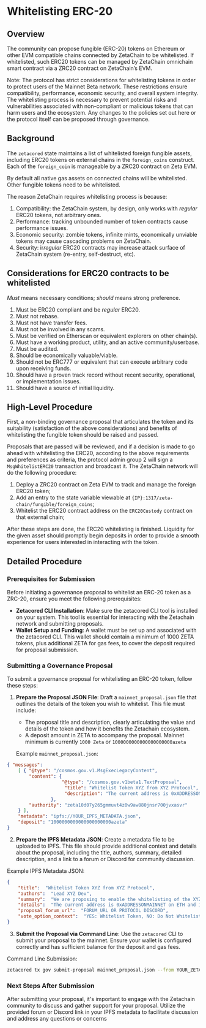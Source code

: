 
# Whitelisting ERC-20

## Overview

The community can propose fungible (ERC-20) tokens on Ethereum or other EVM
compatible chains connected by ZetaChain to be whitelisted. If whitelisted, such
ERC20 tokens can be managed by ZetaChain omnichain smart contract via a ZRC20
contract on ZetaChain’s EVM.

Note: The protocol has strict considerations for whitelisting tokens in order to
protect users of the Mainnet Beta network. These restrictions ensure
compatibility, performance, economic security, and overall system integrity. The
whitelisting process is necessary to prevent potential risks and vulnerabilities
associated with non-compliant or malicious tokens that can harm users and the
ecosystem. Any changes to the policies set out here or the protocol itself can
be proposed through governance.

## Background

The `zetacored` state maintains a list of whitelisted foreign fungible assets,
including ERC20 tokens on external chains in the `foreign_coins` construct. Each
of the `foreign_coin` is manageable by a ZRC20 contract on Zeta EVM.

By default all native gas assets on connected chains will be whitelisted. Other
fungible tokens need to be whitelisted.

The reason ZetaChain requires whitelisting process is because:

1. Compatibility: the ZetaChain system, by design, only works with _regular_
   ERC20 tokens, not arbitrary ones.
2. Performance: tracking unbounded number of token contracts cause performance
   issues.
3. Economic security: zombie tokens, infinite mints, economically unviable
   tokens may cause cascading problems on ZetaChain.
4. Security: ir*regular* ERC20 contracts may increase attack surface of
   ZetaChain system (re-entry, self-destruct, etc).

## Considerations for ERC20 contracts to be whitelisted

_Must_ means necessary conditions; _should_ means strong preference.

1. Must be ERC20 compliant and be _regular_ ERC20.
2. Must not rebase.
3. Must not have transfer fees.
4. Must not be involved in any scams.
5. Must be verified on Etherscan or equivalent explorers on other chain(s).
6. Must have a working product, utility, and an active community/userbase.
7. Must be audited.
8. Should be economically valuable/viable.
9. Should not be ERC777 or equivalent that can execute arbitrary code upon
   receiving funds.
10. Should have a proven track record without recent security, operational, or
    implementation issues.
11. Should have a source of initial liquidity.

## High-Level Procedure

First, a non-binding governance proposal that articulates the token and its
suitability (satisfaction of the above considerations) and benefits of
whitelisting the fungible token should be raised and passed.

Proposals that are passed will be reviewed, and if a decision is made to go
ahead with whitelisting the ERC20, according to the above requirements and
preferences as criteria, the protocol admin group 2 will sign a
`MsgWhitelistERC20` transaction and broadcast it. The ZetaChain network will do
the following procedure:

1. Deploy a ZRC20 contract on Zeta EVM to track and manage the foreign ERC20
   token;
2. Add an entry to the state variable viewable at
   `{IP}:1317/zeta-chain/fungible/foreign_coins`;
3. Whitelist the ERC20 contract address on the `ERC20Custody` contract on that
   external chain;

After these steps are done, the ERC20 whitelisting is finished. Liquidity for
the given asset should promptly begin deposits in order to provide a smooth
experience for users interested in interacting with the token.

## Detailed Procedure
### Prerequisites for Submission

Before initiating a governance proposal to whitelist an ERC-20 token as a ZRC-20, ensure you meet the following prerequisites:

* **Zetacored CLI Installation**: Make sure the zetacored CLI tool is installed on your system. This tool is essential for interacting with the Zetachain network and submitting proposals.
* **Wallet Setup and Funding**: A wallet must be set up and associated with the zetacored CLI. This wallet should contain a minimum of 1000 ZETA tokens, plus additional ZETA for gas fees, to cover the deposit required for proposal submission.

### **Submitting a Governance Proposal**

To submit a governance proposal for whitelisting an ERC-20 token, follow these steps:

1.  **Prepare the Proposal JSON File**: Draft a `mainnet_proposal.json` file that outlines the details of the token you wish to whitelist. This file must include:
    
    -   The proposal title and description, clearly articulating the value and details of the token and how it benefits the Zetachain ecosystem.
    -   A deposit amount in ZETA to accompany the proposal. Mainnet minimum is currently `1000 Zeta` or `1000000000000000000000azeta`
    
    Example `mainnet_proposal.json`:
```json
{ "messages": 
	[ { "@type": "/cosmos.gov.v1.MsgExecLegacyContent", 
		"content": { 
					"@type": "/cosmos.gov.v1beta1.TextProposal", 
					 "title": "Whitelist Token XYZ from XYZ Protocol", 
					 "description": "The current address is 0xADDRESSONMAINNET on ETH and is fully verified 			https://etherscan.io/token/ADDRESSONMAINNET#code. Whitelisting will allow us to launch our dApp fully and start onboarding users to Zetachain. XYZ's core product is a key component of the Zetachain ecosystem that is yet to be deployed. Whitelisting would mean we could rapidly deploy this." 
				}, 
		"authority": "zeta10d07y265gmmuvt4z0w9aw880jnsr700jvxasvr" 
	} ], 
	"metadata": "ipfs://YOUR_IPFS_METADATA.json", 
	"deposit": "1000000000000000000000azeta" 
}
```
2. **Prepare the IPFS Metadata JSON**: Create a metadata file to be uploaded to IPFS. This file should provide additional context and details about the proposal, including the title, authors, summary, detailed description, and a link to a forum or Discord for community discussion.

Example IPFS Metadata JSON:
```json
{   
	"title":  "Whitelist Token XYZ from XYZ Protocol",  
	"authors":  "Lead XYZ Dev",  
	"summary":  "We are proposing to enable the whitelisting of the XYZ ecosystem token, the XD token to enable transfers to Zetachain",  
	"details":  "The current address is 0xADDRESSONMAINNET on ETH and is fully verified https://etherscan.io/token/ADDRESSONMAINNET#code. Whitelisting will allow us to launch our dApp fully and start onboarding users to Zetachain. XYZ's core product is a key component of the Zetachain ecosystem that is yet to be deployed. Whitelisting would mean we could rapidly deploy this.",  
	"proposal_forum_url":  "FORUM_URL OR PROTOCOL DISCORD",  
	"vote_option_context":  "YES: Whitelist Token, NO: Do Not Whitelist Token"  
}
```
3. **Submit the Proposal via Command Line**: Use the `zetacored` CLI to submit your proposal to the mainnet. Ensure your wallet is configured correctly and has sufficient balance for the deposit and gas fees.

Command Line Submission:

```sh
zetacored tx gov submit-proposal mainnet_proposal.json --from YOUR_ZETA_ADDRESS --node https://zeta.rpc.nodeshub.online:443/ --log_format json --chain-id zetachain_7000_1 --trace --gas-prices 10000000000azeta
```

### **Next Steps After Submission**

After submitting your proposal, it's important to engage with the Zetachain community to discuss and gather support for your proposal. Utilize the provided forum or Discord link in your IPFS metadata to facilitate discussion and address any questions or concerns
